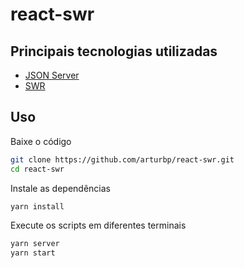 # react-swr

## Principais tecnologias utilizadas
- [JSON Server](https://github.com/typicode/json-server)
- [SWR](https://swr.vercel.app/)

## Uso
Baixe o código
```sh
git clone https://github.com/arturbp/react-swr.git
cd react-swr
```
Instale as dependências
```sh
yarn install
```
Execute os scripts em diferentes terminais
```sh
yarn server
yarn start
```
